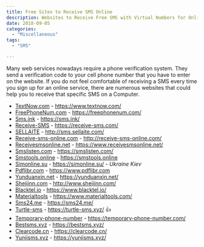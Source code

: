 ```yaml
---
title: Free Sites to Receive SMS Online 
description: Websites to Receive Free SMS with Virtual Numbers for Online Verification
date: 2018-09-05
categories:
  - "Miscellaneous"
tags:
  - "SMS"

---
```


Many web services nowadays require a phone verification system. They send a verification code to your cell phone number that you have to enter on the website. If you do not feel comfortable of receiving a SMS every time you sign up for an online service, there are numerous websites that could help you to receive that specific SMS on a Computer.

<!--more-->

- [TextNow.com](https://www.textnow.com/) - https://www.textnow.com/ 
- [FreePhoneNum.com](https://freephonenum.com/) - https://freephonenum.com/
- [Sms.ink](https://sms.ink/) - https://sms.ink/
- [Receive-SMS](https://receive-sms.com/) - https://receive-sms.com/
- [SELLAITE](http://sms.sellaite.com/) - http://sms.sellaite.com/
- [Receive-sms-online.com](http://receive-sms-online.com/) - http://receive-sms-online.com/
- [Receivesmsonline.net](https://www.receivesmsonline.net/) - https://www.receivesmsonline.net/
- [Smslisten.com](https://smslisten.com/) - https://smslisten.com/
- [Smstools.online](https://smstools.online) - https://smstools.online  
- [Simonline.su](https://simonline.su/) - https://simonline.su/ - *Ukraine Kiev*
- [Pdflibr.com](https://www.pdflibr.com) - https://www.pdflibr.com
- [Yunduanxin.net](https://yunduanxin.net/) - https://yunduanxin.net/
- [Shejiinn.com](http://www.114sim.com) - http://www.shejiinn.com/
- [Blacktel.io](https://www.blacktel.io/) - https://www.blacktel.io/
- [Materialtools](https://www.materialtools.com/) - https://www.materialtools.com/
- [Sms24.me](https://sms24.me/) - https://sms24.me/
- [Turtle-sms](https://turtle-sms.xyz/) - https://turtle-sms.xyz/ 👍
- [Temporary-phone-number](https://temporary-phone-number.com/) - https://temporary-phone-number.com/
- [Bestsms.xyz](https://bestsms.xyz/) - https://bestsms.xyz/
- [Clearcode.cn](https://clearcode.cn/) - https://clearcode.cn/
- [Yunjisms.xyz](https://yunjisms.xyz/) - https://yunjisms.xyz/




